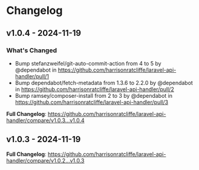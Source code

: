 # Changelog

## v1.0.4 - 2024-11-19

### What's Changed

* Bump stefanzweifel/git-auto-commit-action from 4 to 5 by @dependabot in https://github.com/harrisonratcliffe/laravel-api-handler/pull/1
* Bump dependabot/fetch-metadata from 1.3.6 to 2.2.0 by @dependabot in https://github.com/harrisonratcliffe/laravel-api-handler/pull/2
* Bump ramsey/composer-install from 2 to 3 by @dependabot in https://github.com/harrisonratcliffe/laravel-api-handler/pull/3

**Full Changelog**: https://github.com/harrisonratcliffe/laravel-api-handler/compare/v1.0.3...v1.0.4

## v1.0.3 - 2024-11-19

**Full Changelog**: https://github.com/harrisonratcliffe/laravel-api-handler/compare/v1.0.2...v1.0.3
